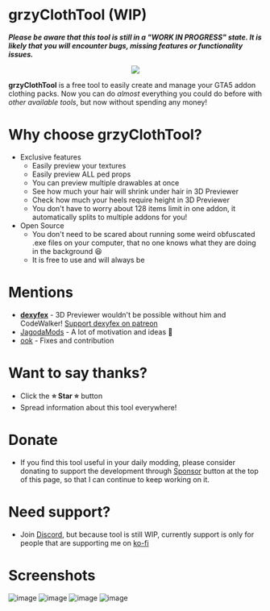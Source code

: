 # grzyClothTool (WIP)

**_Please be aware that this tool is still in a "WORK IN PROGRESS" state. It is likely that you will encounter bugs, missing features or functionality issues._**

<p align="center">
  <img src="https://github.com/grzybeek/grzyClothTool/assets/40837847/30c72912-8828-4fa8-a84f-6f27a1f8eb5f">
</p>

**grzyClothTool** is a free tool to easily create and manage your GTA5 addon clothing packs.
Now you can do _almost_ everything you could do before with _other available tools_, but now without spending any money!

##

# Why choose grzyClothTool?

- Exclusive features
  - Easily preview your textures
  - Easily preview ALL ped props
  - You can preview multiple drawables at once
  - See how much your hair will shrink under hair in 3D Previewer
  - Check how much your heels require height in 3D Previewer
  - You don't have to worry about 128 items limit in one addon, it automatically splits to multiple addons for you!
- Open Source
  - You don't need to be scared about running some weird obfuscated .exe files on your computer, that no one knows what they are doing in the background 😆
  - It is free to use and will always be

# Mentions

- **[dexyfex](https://github.com/dexyfex/CodeWalker)** - 3D Previewer wouldn't be possible without him and CodeWalker! [Support dexyfex on patreon](https://www.patreon.com/dexyfex)
- [JagodaMods](https://discord.gg/jagoda) - A lot of motivation and ideas 💖
- [ook](https://github.com/ook3d) - Fixes and contribution

# Want to say thanks?

- Click the **⭐ Star ⭐** button
- Spread information about this tool everywhere!

# Donate

- If you find this tool useful in your daily modding, please consider donating to support the development through [Sponsor](https://github.com/grzybeek/grzyClothTool?sponsor) button at the top of this page, so that I can continue to keep working on it.

# Need support?

- Join [Discord](https://discord.gg/HCQutNhxWt), but because tool is still WIP, currently support is only for people that are supporting me on [ko-fi](https://ko-fi.com/grzybeek)

# Screenshots

![image](https://github.com/grzybeek/grzyClothTool/assets/40837847/5f568406-84cf-4050-aa4f-9dbd94066fca)
![image](https://github.com/grzybeek/grzyClothTool/assets/40837847/773b83ae-3609-4dbb-8cd2-c82ff67a00eb)
![image](https://github.com/grzybeek/grzyClothTool/assets/40837847/77bb0ff0-bd55-4895-846b-216cc9ce2349)
![image](https://github.com/grzybeek/grzyClothTool/assets/40837847/48ca84a6-1767-4a1c-b0a7-da8b51f8d2cd)
